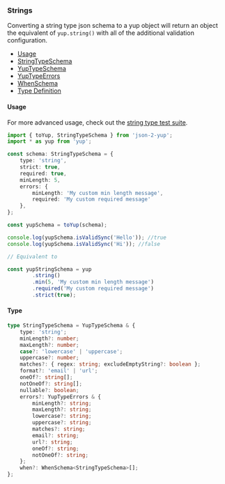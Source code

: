 ### Strings

Converting a string type json schema to a yup object will return an object the equivalent of `yup.string()` with all of the additional validation configuration.

- [Usage](#usage)
- [StringTypeSchema](../src/types/StringTypeSchema.ts)
- [YupTypeSchema](../src/types/YupTypeSchema.ts)
- [YupTypeErrors](../src/types/YupTypeErrors.ts)
- [WhenSchema](../src/types/WhenSchema.ts)
- [Type Definition](#type)


#### Usage

For more advanced usage, check out the [string type test suite](../src/tests/types/string).

```typescript
import { toYup, StringTypeSchema } from 'json-2-yup';
import * as yup from 'yup';

const schema: StringTypeSchema = {
    type: 'string',
    strict: true,
    required: true,
    minLength: 5,
    errors: {
        minLength: 'My custom min length message',
        required: 'My custom required message'
    },
};

const yupSchema = toYup(schema);

console.log(yupSchema.isValidSync('Hello')); //true
console.log(yupSchema.isValidSync('Hi')); //false

// Equivalent to 

const yupStringSchema = yup
        .string()
        .min(5, 'My custom min length message')
        .required('My custom required message')
        .strict(true);
```

#### Type
```typescript
type StringTypeSchema = YupTypeSchema & {
    type: 'string';
    minLength?: number;
    maxLength?: number;
    case?: 'lowercase' | 'uppercase';
    uppercase?: number;
    matches?: { regex: string; excludeEmptyString?: boolean };
    format?: 'email' | 'url';
    oneOf?: string[];
    notOneOf?: string[];
    nullable?: boolean;
    errors?: YupTypeErrors & {
        minLength?: string;
        maxLength?: string;
        lowercase?: string;
        uppercase?: string;
        matches?: string;
        email?: string;
        url?: string;
        oneOf?: string;
        notOneOf?: string;
    };
    when?: WhenSchema<StringTypeSchema>[];
};
```